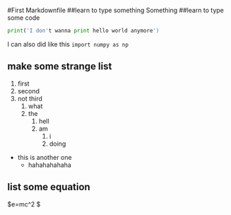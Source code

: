 #First Markdownfile
##learn to type something
Something
##learn to type some code
```python
print('I don't wanna print hello world anymore')
```
I can also did like this `import numpy as np`

## make some strange list 
1. first
2. second
3. not third
    1. what
    2. the 
        1. hell
        2. am
             1. i
             2. doing


- this is another one
    - hahahahahaha

## list some equation
$e=mc^2 $
